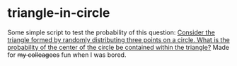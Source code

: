 # triangle-in-circle
Some simple script to test the probability of this question: [Consider the triangle formed by randomly distributing three points on a circle. What is the probability of the center of the circle be contained within the triangle?](https://math.stackexchange.com/questions/268635/what-is-the-probability-that-the-center-of-the-circle-is-contained-within-the-tr)
Made for ~~my colleagees~~ fun  when I was bored.